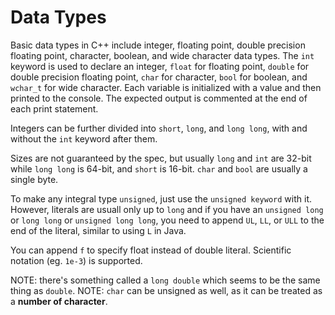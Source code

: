 # Data Types

Basic data types in C++ include integer, floating point, double precision floating point, character, boolean, and wide character data types. The `int` keyword is used to declare an integer, `float` for floating point, `double` for double precision floating point, `char` for character, `bool` for boolean, and `wchar_t` for wide character. Each variable is initialized with a value and then printed to the console. The expected output is commented at the end of each print statement.

Integers can be further divided into `short`, `long`, and `long long`, with and without the `int` keyword after them.

Sizes are not guaranteed by the spec, but usually `long` and `int` are 32-bit while `long long` is 64-bit, and `short` is 16-bit.  `char` and `bool` are usually a single byte.

To make any integral type `unsigned`, just use the `unsigned keyword` with it.  However, literals are usuall only up to `long` and if you have an `unsigned long` or `long long` or `unsigned long long`, you need to append `UL`, `LL`, or `ULL` to the end of the literal, similar to using `L` in Java.

You can append `f` to specify float instead of double literal.  Scientific notation (eg. `1e-3`) is supported.

NOTE: there's something called a `long double` which seems to be the same thing as `double`.
NOTE: `char` can be unsigned as well, as it can be treated as a __number of character__.
